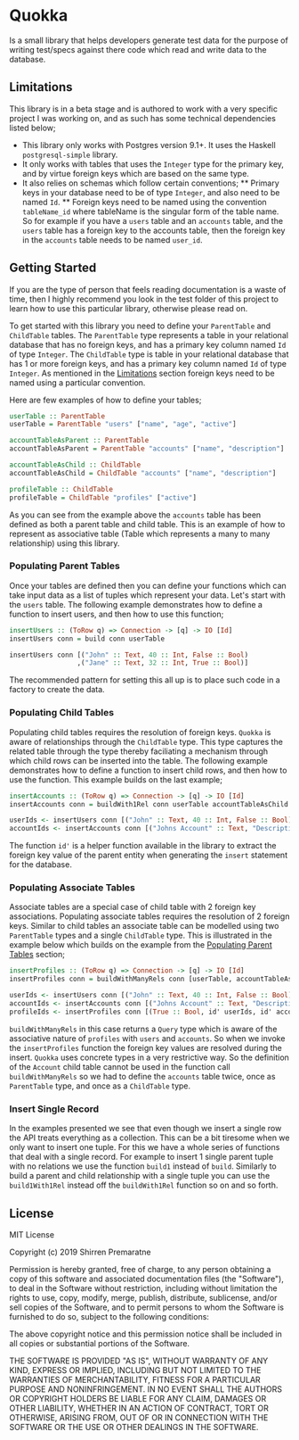 # Quokka

Is a small library that helps developers generate test data for the purpose
of writing test/specs against there code which read and write data to the
database.

## Limitations

This library is in a beta stage and is authored to work with a very specific
project I was working on, and as such has some technical dependencies listed below;

* This library only works with Postgres version 9.1+. It uses the Haskell `postgresql-simple`
  library.
* It only works with tables that uses the `Integer` type for the primary key, and
  by virtue foreign keys which are based on the same type.
* It also relies on schemas which follow certain conventions;
  ** Primary keys in your database need to be of type `Integer`, and also need to
     be named `Id`.
  ** Foreign keys need to be named using the convention `tableName_id` where tableName
     is the singular form of the table name. So for example if you have a `users` table
     and an `accounts` table, and the `users` table has a foreign key to the accounts
     table, then the foreign key in the `accounts` table needs to be named `user_id`.

## Getting Started

If you are the type of person that feels reading documentation is a waste of time,
then I highly recommend you look in the test folder of this project to learn
how to use this particular library, otherwise please read on.

To get started with this library you need to define your `ParentTable` and `ChildTable`
tables. The `ParentTable` type represents a table in your relational database that
has no foreign keys, and has a primary key column named `Id` of type `Integer`.
The `ChildTable` type is table in your relational database that has 1 or more
foreign keys, and has  a primary key column named `Id` of type `Integer`. As mentioned
in the [Limitations](##Limitations) section foreign keys need to be named using
a particular convention.

Here are few examples of how to define your tables;

```Haskell
userTable :: ParentTable
userTable = ParentTable "users" ["name", "age", "active"]

accountTableAsParent :: ParentTable
accountTableAsParent = ParentTable "accounts" ["name", "description"]

accountTableAsChild :: ChildTable
accountTableAsChild = ChildTable "accounts" ["name", "description"]

profileTable :: ChildTable
profileTable = ChildTable "profiles" ["active"]
```

As you can see from the example above the `accounts` table has been defined
as both a parent table and child table. This is an example of how to represent
as associative table (Table which represents a many to many relationship)
using this library.

### Populating Parent Tables

Once your tables are defined then you can define your functions which can
take input data as a list of tuples which represent your data. Let's start
with the `users` table. The following example demonstrates how to define a
function to insert users, and then how to use this function;

```Haskell
insertUsers :: (ToRow q) => Connection -> [q] -> IO [Id]
insertUsers conn = build conn userTable

insertUsers conn [("John" :: Text, 40 :: Int, False :: Bool)
                 ,("Jane" :: Text, 32 :: Int, True :: Bool)]
```

The recommended pattern for setting this all up is to place such code in a
factory to create the data.

### Populating Child Tables

Populating child tables requires the resolution of foreign keys. `Quokka` is
aware of relationships through the `ChildTable` type. This type captures the
related table through the type thereby faciliating a mechanism through which
child rows can be inserted into the table. The following example demonstrates
how to define a function to insert child rows, and then how to use the
function. This example builds on the last example;

```Haskell
insertAccounts :: (ToRow q) => Connection -> [q] -> IO [Id]
insertAccounts conn = buildWith1Rel conn userTable accountTableAsChild

userIds <- insertUsers conn [("John" :: Text, 40 :: Int, False :: Bool)]
accountIds <- insertAccounts conn [("Johns Account" :: Text, "Description" :: Text, id' userIds)]
```

The function `id'` is a helper function available in the library to extract the
foreign key value of the parent entity when generating the `insert` statement
for the database.

### Populating Associate Tables

Associate tables are a special case of child table with 2 foreign key associations.
Populating associate tables requires the resolution of 2 foreign keys. Similar
to child tables an associate table can be modelled using two `ParentTable` types
and a single `ChildTable` type. This is illustrated in the example below which
builds on the example from the [Populating Parent Tables](###Populating-Parent-Tables)
section;

```Haskell
insertProfiles :: (ToRow q) => Connection -> [q] -> IO [Id]
insertProfiles conn = buildWithManyRels conn [userTable, accountTableAsParent] profileTable

userIds <- insertUsers conn [("John" :: Text, 40 :: Int, False :: Bool)]
accountIds <- insertAccounts conn [("Johns Account" :: Text, "Description" :: Text, id' userIds)]
profileIds <- insertProfiles conn [(True :: Bool, id' userIds, id' accountIds)]
```

`buildWithManyRels` in this case returns a `Query` type which is aware of the
associative nature of `profiles` with `users` and `accounts`. So when we invoke
the `insertProfiles` function the foreign key values are resolved during the
insert. `Quokka` uses concrete types in a very restrictive way. So the definition
of the `Account` child table cannot be used in the function call `buildWithManyRels`
so we had to define the `accounts` table twice, once as `ParentTable` type, and
once as a `ChildTable` type.

### Insert Single Record

In the examples presented we see that even though we insert a single row the API
treats everything as a collection. This can be a bit tiresome when we only want
to insert one tuple. For this we have a whole series of functions that deal with
a single record. For example to insert 1 single parent tuple with no relations we
use the function `build1` instead of `build`. Similarly to build a parent and
child relationship with a single tuple you can use the `build1With1Rel` instead
off the `buildWith1Rel` function so on and so forth.

## License

MIT License

Copyright (c) 2019 Shirren Premaratne

Permission is hereby granted, free of charge, to any person obtaining a copy
of this software and associated documentation files (the "Software"), to deal
in the Software without restriction, including without limitation the rights
to use, copy, modify, merge, publish, distribute, sublicense, and/or sell
copies of the Software, and to permit persons to whom the Software is
furnished to do so, subject to the following conditions:

The above copyright notice and this permission notice shall be included in all
copies or substantial portions of the Software.

THE SOFTWARE IS PROVIDED "AS IS", WITHOUT WARRANTY OF ANY KIND, EXPRESS OR
IMPLIED, INCLUDING BUT NOT LIMITED TO THE WARRANTIES OF MERCHANTABILITY,
FITNESS FOR A PARTICULAR PURPOSE AND NONINFRINGEMENT. IN NO EVENT SHALL THE
AUTHORS OR COPYRIGHT HOLDERS BE LIABLE FOR ANY CLAIM, DAMAGES OR OTHER
LIABILITY, WHETHER IN AN ACTION OF CONTRACT, TORT OR OTHERWISE, ARISING FROM,
OUT OF OR IN CONNECTION WITH THE SOFTWARE OR THE USE OR OTHER DEALINGS IN THE
SOFTWARE.